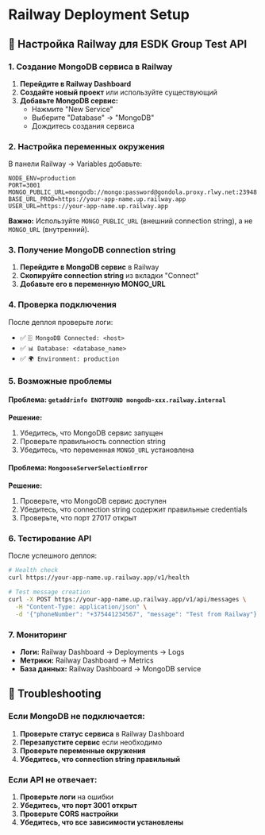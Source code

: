 # Railway Deployment Setup

## 🚀 Настройка Railway для ESDK Group Test API

### 1. Создание MongoDB сервиса в Railway

1. **Перейдите в Railway Dashboard**
2. **Создайте новый проект** или используйте существующий
3. **Добавьте MongoDB сервис:**
   - Нажмите "New Service"
   - Выберите "Database" → "MongoDB"
   - Дождитесь создания сервиса

### 2. Настройка переменных окружения

В панели Railway → Variables добавьте:

```env
NODE_ENV=production
PORT=3001
MONGO_PUBLIC_URL=mongodb://mongo:password@gondola.proxy.rlwy.net:23948
BASE_URL_PROD=https://your-app-name.up.railway.app
USER_URL=https://your-app-name.up.railway.app
```

**Важно:** Используйте `MONGO_PUBLIC_URL` (внешний connection string), а не `MONGO_URL` (внутренний).

### 3. Получение MongoDB connection string

1. **Перейдите в MongoDB сервис** в Railway
2. **Скопируйте connection string** из вкладки "Connect"
3. **Добавьте его в переменную MONGO_URL**

### 4. Проверка подключения

После деплоя проверьте логи:

- ✅ `🗄️ MongoDB Connected: <host>`
- ✅ `📊 Database: <database_name>`
- ✅ `🌍 Environment: production`

### 5. Возможные проблемы

#### Проблема: `getaddrinfo ENOTFOUND mongodb-xxx.railway.internal`

**Решение:**

1. Убедитесь, что MongoDB сервис запущен
2. Проверьте правильность connection string
3. Убедитесь, что переменная `MONGO_URL` установлена

#### Проблема: `MongooseServerSelectionError`

**Решение:**

1. Проверьте, что MongoDB сервис доступен
2. Убедитесь, что connection string содержит правильные credentials
3. Проверьте, что порт 27017 открыт

### 6. Тестирование API

После успешного деплоя:

```bash
# Health check
curl https://your-app-name.up.railway.app/v1/health

# Test message creation
curl -X POST https://your-app-name.up.railway.app/v1/api/messages \
  -H "Content-Type: application/json" \
  -d '{"phoneNumber": "+375441234567", "message": "Test from Railway"}'
```

### 7. Мониторинг

- **Логи:** Railway Dashboard → Deployments → Logs
- **Метрики:** Railway Dashboard → Metrics
- **База данных:** Railway Dashboard → MongoDB service

## 🔧 Troubleshooting

### Если MongoDB не подключается:

1. **Проверьте статус сервиса** в Railway Dashboard
2. **Перезапустите сервис** если необходимо
3. **Проверьте переменные окружения**
4. **Убедитесь, что connection string правильный**

### Если API не отвечает:

1. **Проверьте логи** на ошибки
2. **Убедитесь, что порт 3001 открыт**
3. **Проверьте CORS настройки**
4. **Убедитесь, что все зависимости установлены**
